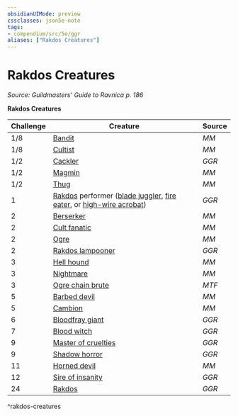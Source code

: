 ```yaml
---
obsidianUIMode: preview
cssclasses: json5e-note
tags:
- compendium/src/5e/ggr
aliases: ["Rakdos Creatures"]
---
```

# Rakdos Creatures
*Source: Guildmasters' Guide to Ravnica p. 186* 

**Rakdos Creatures**

| Challenge | Creature | Source |
|-----------|----------|--------|
| 1/8 | [Bandit](2-Mechanics/CLI/bestiary/humanoid/bandit.md) | *MM* |
| 1/8 | [Cultist](2-Mechanics/CLI/bestiary/humanoid/cultist.md) | *MM* |
| 1/2 | [Cackler](2-Mechanics/CLI/bestiary/fiend/cackler-ggr.md) | *GGR* |
| 1/2 | [Magmin](2-Mechanics/CLI/bestiary/elemental/magmin.md) | *MM* |
| 1/2 | [Thug](2-Mechanics/CLI/bestiary/humanoid/thug.md) | *MM* |
| 1 | [Rakdos](2-Mechanics/CLI/bestiary/npc/rakdos-ggr.md) performer ([blade juggler](2-Mechanics/CLI/bestiary/humanoid/rakdos-performer-blade-juggler-ggr.md), [fire eater](2-Mechanics/CLI/bestiary/humanoid/rakdos-performer-fire-eater-ggr.md), or [high-wire acrobat](2-Mechanics/CLI/bestiary/humanoid/rakdos-performer-high-wire-acrobat-ggr.md)) | *GGR* |
| 2 | [Berserker](2-Mechanics/CLI/bestiary/humanoid/berserker.md) | *MM* |
| 2 | [Cult fanatic](2-Mechanics/CLI/bestiary/humanoid/cult-fanatic.md) | *MM* |
| 2 | [Ogre](2-Mechanics/CLI/bestiary/giant/ogre.md) | *MM* |
| 2 | [Rakdos lampooner](2-Mechanics/CLI/bestiary/humanoid/rakdos-lampooner-ggr.md) | *GGR* |
| 3 | [Hell hound](2-Mechanics/CLI/bestiary/fiend/hell-hound.md) | *MM* |
| 3 | [Nightmare](2-Mechanics/CLI/bestiary/fiend/nightmare.md) | *MM* |
| 3 | [Ogre chain brute](2-Mechanics/CLI/bestiary/giant/ogre-chain-brute-mpmm.md) | *MTF* |
| 5 | [Barbed devil](2-Mechanics/CLI/bestiary/fiend/barbed-devil.md) | *MM* |
| 5 | [Cambion](2-Mechanics/CLI/bestiary/fiend/cambion.md) | *MM* |
| 6 | [Bloodfray giant](2-Mechanics/CLI/bestiary/giant/bloodfray-giant-ggr.md) | *GGR* |
| 7 | [Blood witch](2-Mechanics/CLI/bestiary/humanoid/blood-witch-ggr.md) | *GGR* |
| 9 | [Master of cruelties](2-Mechanics/CLI/bestiary/fiend/master-of-cruelties-ggr.md) | *GGR* |
| 9 | [Shadow horror](2-Mechanics/CLI/bestiary/aberration/shadow-horror-ggr.md) | *GGR* |
| 11 | [Horned devil](2-Mechanics/CLI/bestiary/fiend/horned-devil.md) | *MM* |
| 12 | [Sire of insanity](2-Mechanics/CLI/bestiary/fiend/sire-of-insanity-ggr.md) | *GGR* |
| 24 | [Rakdos](2-Mechanics/CLI/bestiary/npc/rakdos-ggr.md) | *GGR* |
^rakdos-creatures